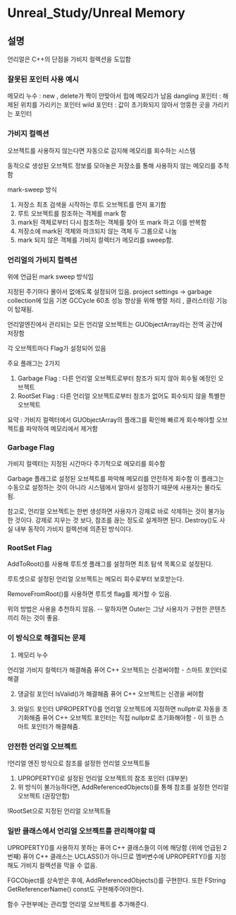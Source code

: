 # Unreal_Study/Unreal Memory

## 설명

언리얼은 C++의 단점을 가비지 컬렉션을 도입함

### 잘못된 포인터 사용 예시

메모리 누수 : new , delete가 짝이 안맞아서 힙에 메모리가 남음
dangling 포인터 : 해제된 위치를 가리키는 포인터
wild 포인터 : 값이 초기화되지 않아서 엉뚱한 곳을 가리키는 포인터

### 가비지 컬렉션

오브젝트를 사용하지 않는다면 자동으로 감지해 메모리를 회수하는 시스템

동적으로 생성된 오브젝트 정보를 모아놓은 저장소를 통해 사용하지 않는 메모리를 추적함

mark-sweep 방식

1. 저장소 최초 검색을 시작하는 루트 오브젝트를 먼저 표기함
2. 루트 오브젝트를 참조하는 객체를 mark 함
3. mark된 객체로부터 다시 참조하는 객체를 찾아 또 mark 하고 이를 반복함
4. 저장소에 mark된 객체와 마크되지 않는 객체 두 그룹으로 나눔
5. mark 되지 않은 객체를 가비지 컬렉터가 메모리를 sweep함.

### 언리얼의 가비지 컬렉션

위에 언급된 mark sweep 방식임

지정된 주기마다 몰아서 없애도록 설정되어 있음.
project settings -> garbage collection에 있음 기본 GCCycle 60초
성능 향상을 위해 병렬 처리 , 클러스터링 기능이 탑재됨.

언리얼엔진에서 관리되는 모든 언리얼 오브젝트는 GUObjectArray라는 전역 공간에 저장함

각 오브젝트마다 Flag가 설정되어 있음

주요 플래그는 2가지

1. Garbage Flag : 다른 언리얼 오브젝트로부터 참조가 되지 않아 회수될 예정인 오브젝트
2. RootSet Flag : 다른 언리얼 오브젝트로부터 참조가 없어도 회수되지 않을 특별한 오브젝트

요약 : 가비지 컬렉터에서 GUObjectArray의 플래그를 확인해 빠르게 회수해야할 오브젝트를 파악하여 메모리에서 제거함

### Garbage Flag

가비지 컬렉터는 지정된 시간마다 주기적으로 메모리를 회수함

Garbage 플래그로 설정된 오브젝트를 파악해 메모리를 안전하게 회수함
이 플래그는 수동으로 설정하는 것이 아니라 시스템에서 알아서 설정하기 때문에 사용자는 몰라도 됨.

참고로, 언리얼 오브젝트는 한번 생성하면 사용자가 강제로 바로 삭제하는 것이 불가능한 것이다.
강제로 지우는 것 보다, 참조를 끊는 정도로 설계하면 된다.
Destroy()도 사실 내부 동작이 가비지 컬렉션에 의존된 방식이다.

### RootSet Flag

AddToRoot()를 사용해 루트셋 플래그를 설정하면 최초 탐색 목록으로 설정된다.

루트셋으로 설정된 언리얼 오브젝트는 메모리 회수로부터 보호받는다.

RemoveFromRoot()를 사용하면 루트셋 flag를 제거할 수 있음.

위의 방법은 사용을 추천하지 않음. -- 말하자면 Outer는 그냥 사용자가 구현한 콘텐츠끼리 하는 것이 좋음.


### 이 방식으로 해결되는 문제

1. 메모리 누수

언리얼 가비지 컬렉터가 해결해줌
퓨어 C++ 오브젝트는 신경써야함 - 스마트 포인터로 해결

2. 댕글링 포인터
IsValid()가 해결해줌
퓨어 C++ 오브젝트는 신경을 써야함

3. 와일드 포인터
UPROPERTY()를 언리얼 오브젝트에 지정하면 nullptr로 자동을 초기화해줌
퓨어 C++ 오브젝트 포인터는 직접 nullptr로 초기화해야함 - 이 또한 스마트 포인터가 해결해줌.
 
### 안전한 언리얼 오브젝트

!언리얼 엔진 방식으로 참조를 설정한 언리얼 오브젝트들
1. UPROPERTY()로 설정된 언리얼 오브젝트의 참조 포인터 (대부분)
2. 위 방식이 불가능하다면, AddReferencedObjects()를 통해 참조를 설정한 언리얼 오브젝트 (권장안함)

!RootSet으로 지정된 언리얼 오브젝트들



### 일반 클래스에서 언리얼 오브젝트를 관리해야할 때

UPROPERTY()를 사용하지 못하는 퓨어 C++ 클래스들이 이에 해당함 (위에 언급된 2번째)
퓨어 C++ 클래스는 UCLASS()가 아니므로 멤버변수에 UPROPERTY()를 지정해도 가비지 컬렉션을 막을 수 없음.

FGCObject를 상속받은 후에, AddReferencedObjects()를 구현한다.
또한 FString GetReferencerName() const도 구현해주어야한다.

함수 구현부에는 관리할 언리얼 오브젝트를 추가해준다.

